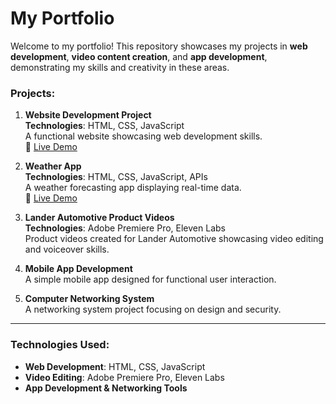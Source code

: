 # **My Portfolio**

Welcome to my portfolio! This repository showcases my projects in **web development**, **video content creation**, and **app development**, demonstrating my skills and creativity in these areas.

### **Projects:**

1. **Website Development Project**  
   **Technologies**: HTML, CSS, JavaScript  
   A functional website showcasing web development skills.  
   🔗 [Live Demo](https://sas-max0.github.io/Website-DEV-assignment-2/)

2. **Weather App**  
   **Technologies**: HTML, CSS, JavaScript, APIs  
   A weather forecasting app displaying real-time data.  
   🔗 [Live Demo](https://sas-max0.github.io/weather/)

3. **Lander Automotive Product Videos**  
   **Technologies**: Adobe Premiere Pro, Eleven Labs  
   Product videos created for Lander Automotive showcasing video editing and voiceover skills.  
   
4. **Mobile App Development**  
   A simple mobile app designed for functional user interaction.

5. **Computer Networking System**  
   A networking system project focusing on design and security.

---

### **Technologies Used:**
- **Web Development**: HTML, CSS, JavaScript  
- **Video Editing**: Adobe Premiere Pro, Eleven Labs  
- **App Development & Networking Tools**

